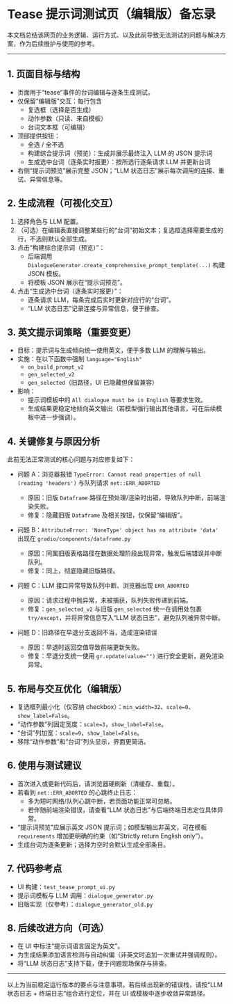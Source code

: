 # Tease 提示词测试页（编辑版）备忘录

本文档总结该网页的业务逻辑、运行方式、以及此前导致无法测试的问题与解决方案，作为后续维护与使用的参考。

---

## 1. 页面目标与结构
- 页面用于“tease”事件的台词编辑与逐条生成测试。
- 仅保留“编辑版”交互：每行包含
  - 复选框（选择是否生成）
  - 动作参数（只读、来自模板）
  - 台词文本框（可编辑）
- 顶部提供按钮：
  - 全选 / 全不选
  - 构建综合提示词（预览）：生成并展示最终注入 LLM 的 JSON 提示词
  - 生成选中台词（逐条实时报更）：按所选行逐条请求 LLM 并更新台词
- 右侧“提示词预览”展示完整 JSON；“LLM 状态日志”展示每次调用的连接、重试、异常信息等。

## 2. 生成流程（可视化交互）
1. 选择角色与 LLM 配置。
2. （可选）在编辑表直接调整某些行的“台词”初始文本；复选框选择需要生成的行，不选则默认全部生成。
3. 点击“构建综合提示词（预览）”：
   - 后端调用 `DialogueGenerator.create_comprehensive_prompt_template(...)` 构建 JSON 模板。
   - 将模板 JSON 展示在“提示词预览”。
4. 点击“生成选中台词（逐条实时报更）”：
   - 逐条请求 LLM，每条完成后实时更新对应行的“台词”。
   - “LLM 状态日志”记录连接与异常信息，便于排查。

## 3. 英文提示词策略（重要变更）
- 目标：提示词与生成倾向统一使用英文，便于多数 LLM 的理解与输出。
- 实施：在以下函数中强制 `language="English"`
  - `on_build_prompt_v2`
  - `gen_selected_v2`
  - `gen_selected`（旧路径，UI 已隐藏但保留兼容）
- 影响：
  - 提示词模板中的 `All dialogue must be in English` 等要求生效。
  - 生成结果更稳定地倾向英文输出（若模型强行输出其他语言，可在后续模板中进一步强调）。

## 4. 关键修复与原因分析
此前无法正常测试的核心问题与对应修复如下：

- 问题 A：浏览器报错 `TypeError: Cannot read properties of null (reading 'headers')` 与队列请求 `net::ERR_ABORTED`
  - 原因：旧版 `Dataframe` 路径在预处理/渲染时出错，导致队列中断，前端渲染失败。
  - 修复：隐藏旧版 `Dataframe` 及相关按钮，仅保留“编辑版”。

- 问题 B：`AttributeError: 'NoneType' object has no attribute 'data'` 出现在 `gradio/components/dataframe.py`
  - 原因：同属旧版表格路径在数据处理阶段出现异常，触发后端错误并中断队列。
  - 修复：同上，彻底隐藏旧版路径。

- 问题 C：LLM 接口异常导致队列中断、浏览器出现 `ERR_ABORTED`
  - 原因：请求过程中抛异常，未被捕获，队列失败传递到前端。
  - 修复：`gen_selected_v2` 与旧版 `gen_selected` 统一在调用处包裹 `try/except`，并将异常信息写入“LLM 状态日志”，避免队列被异常中断。

- 问题 D：旧路径在早退分支返回不当，造成渲染错误
  - 原因：早退时返回空值导致前端更新失败。
  - 修复：早退分支统一使用 `gr.update(value="")` 进行安全更新，避免渲染异常。

## 5. 布局与交互优化（编辑版）
- 复选框列最小化（仅容纳 checkbox）：`min_width=32`、`scale=0`、`show_label=False`。
- “动作参数”列固定宽度：`scale=3`，`show_label=False`。
- “台词”列加宽：`scale=9`，`show_label=False`。
- 移除“动作参数”和“台词”列头显示，界面更简洁。

## 6. 使用与测试建议
- 首次进入或更新代码后，请浏览器硬刷新（清缓存、重载）。
- 若看到 `net::ERR_ABORTED` 的心跳终止日志：
  - 多为短时网络/队列心跳中断，若页面功能正常可忽略。
  - 若伴随前端渲染错误，请查看“LLM 状态日志”与后端终端日志定位具体异常。
- “提示词预览”应展示英文 JSON 提示词；如模型输出非英文，可在模板 `requirements` 增加更明确的约束（如“Strictly return English only”）。
- 生成台词为逐条更新；选择为空时会默认生成全部条目。

## 7. 代码参考点
- UI 构建：`test_tease_prompt_ui.py`
- 提示词模板与 LLM 调用：`dialogue_generator.py`
- 旧版实现（仅参考）：`dialogue_generator_old.py`

## 8. 后续改进方向（可选）
- 在 UI 中标注“提示词语言固定为英文”。
- 为生成结果添加语言检测与自动纠偏（非英文时追加一次重试并强调规则）。
- 将“LLM 状态日志”支持下载，便于问题现场保存与排查。

---

以上为当前稳定运行版本的要点与注意事项。若后续出现新的错误栈，请按“LLM 状态日志 + 终端日志”组合进行定位，并在 UI 或模板中逐步收敛异常路径。